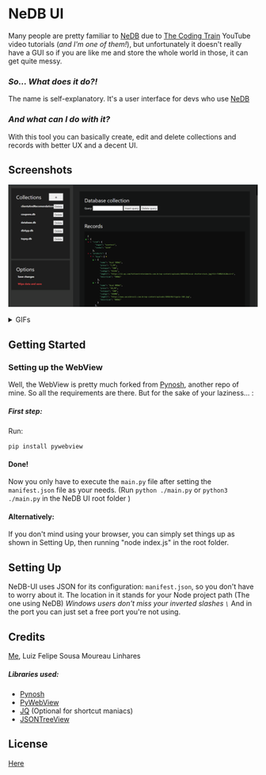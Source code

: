 # NeDB UI
Many people are pretty familiar to [NeDB](https://github.com/louischatriot/nedb) due to [The Coding Train](https://www.youtube.com/c/TheCodingTrain) YouTube video tutorials (*and I'm one of them!*), but unfortunately it doesn't really have a GUI so if you are like me and store the whole world in those, it can get quite messy.
### *So... What does it do?!*
The name is self-explanatory. It's a user interface for devs who use [NeDB](https://github.com/louischatriot/nedb)
### *And what can I do with it?*
With this tool you can basically create, edit and delete collections and records with better UX and a decent UI.
## Screenshots
![Screenshot](./src/1.png)

<details>
  <summary>GIFs</summary>
  The view of a Database:
  
  ![Screenshot](./src/2.gif)
  Creating and deleting records:
  
  ![Screenshot](./src/3.gif)
</details>

## Getting Started
### Setting up the WebView
Well, the WebView is pretty much forked from [Pynosh](https://github.com/mococa/pynosh), another repo of mine. So all the requirements are there.
But for the sake of your laziness... :
##### First step:
Run:  

    pip install pywebview
#### Done!
Now you only have to execute the `main.py` file after setting the `manifest.json` file as your needs.
(Run `python ./main.py` or `python3 ./main.py` in the NeDB UI root folder )

#### Alternatively:
If you don't mind using your browser, you can simply set things up as shown in Setting Up, then running "node index.js" in the root folder.

## Setting Up
NeDB-UI uses JSON for its configuration: `manifest.json`, so you don't have to worry about it.
The location in it stands for your Node project path (The one using NeDB)
*Windows users don't miss your inverted slashes `\`*
And in the port you can just set a free port you're not using.

## Credits
[Me](https://www.linkedin.com/in/luiz-felipe-s-7539b7127/), Luiz Felipe Sousa Moureau Linhares
##### Libraries used:
- [Pynosh](https://github.com/mococa/pynosh)
- [PyWebView](https://github.com/r0x0r/pywebview)  
- [JQ](https://github.com/stedolan/jq) (Optional for shortcut maniacs)
- [JSONTreeView](https://github.com/lmenezes/json-tree)

## License
  [Here](https://github.com/mococa/pynosh/blob/main/LICENSE)
